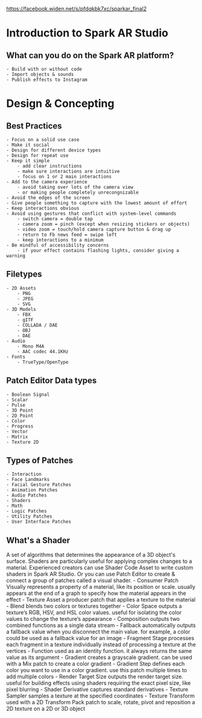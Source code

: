 <https://facebook.widen.net/s/pfdqkbk7xc/sparkar_final2>



# Introduction to Spark AR Studio

## What can you do on the Spark AR platform?
	- Build with or without code
	- Import objects & sounds
	- Publish effects to Instagram



# Design & Concepting

## Best Practices
	- Focus on a solid use case
	- Make it social
	- Design for different device types
	- Design for repeat use
	- Keep it simple
		- add clear instructions
		- make sure interactions are intuitive
		- focus on 1 or 2 main interactions
	- Add to the camera experience
		- avoid taking over lots of the camera view
		- or making people completely unrecongnizable
	- Avoid the edges of the screen
	- Give people something to capture with the lowest amount of effort
	- Keep interactions obvious
	- Avoid using gestures that conflict with system-level commands
		- switch camera = double tap
		- camera zoom = pinch (except when resizing stickers or objects)
		- video zoom = touch/hold camera capture button & drag up
		- return to Fb news feed = swipe left
		- keep interactions to a minimum
	- Be mindful of accessibility concerns
		- if your effect contains flashing lights, consider giving a warning

## Filetypes
	- 2D Assets
		- PNG
		- JPEG
		- SVG
	- 3D Models
		- FBX
		- gITF
		- COLLADA / DAE
		- OBJ
		- DAE
	- Audio
		- Mono M4A
		- AAC codec 44.1KHz
	- Fonts
		- TrueType/OpenType

## Patch Editor Data types
	- Boolean Signal
	- Scalar
	- Pulse
	- 3D Point
	- 2D Point
	- Color
	- Progress
	- Vector
	- Matrix
	- Texture 2D

## Types of Patches
	- Interaction
	- Face Landmarks
	- Facial Gesture Patches
	- Animation Patches
	- Audio Patches
	- Shaders
	- Math
	- Logic Patches
	- Utility Patches
	- User Interface Patches

## What's a Shader
A set of algorithms that determines the appearance of a 3D object's surface.
Shaders are particularly useful for applying complex changes to a material.
Experienced creators can use Shader Code Asset to write custom shaders in Spark AR Studio.
Or you can use Patch Editor to create & connect a group of patches called a visual shader.
	- Consumer Patch
		Visually represents a property of a material, like its position or scale. usually appears at the end of a graph to specify how the material appears in the effect
	- Texture Asset
		a producer patch that applies a texture to the material
	- Blend
		blends two colors or textures together
	- Color Space
		outputs a texture’s RGB, HSV, and HSL color values. useful for isolating the color values to change the texture’s appearance
	- Composition
		outputs two combined functions as a single data stream
	- Fallback
		automatically outputs a fallback value when you disconnect the main value. for example, a color could be used as a fallback value for an image
	- Fragment Stage
		processes each fragment in a texture individually instead of processing a texture at the vertices
	- Function
		used as an identity function. it always returns the same value as its argument
	- Gradient
		creates a grayscale gradient. can be used with a Mix patch to create a color gradient
	- Gradient Step
		defines each color you want to use in a color gradient. use this patch multiple times to add multiple colors
	- Render Target Size
		outputs the render target size. useful for building effects using shaders requiring the exact pixel size, like pixel blurring
	- Shader Derivative
		captures standard derivatives
	- Texture Sampler
		samples a texture at the specified coordinates
	- Texture Transform
		used with a 2D Transform Pack patch to scale, rotate, pivot and reposition a 2D texture on a 2D or 3D object
